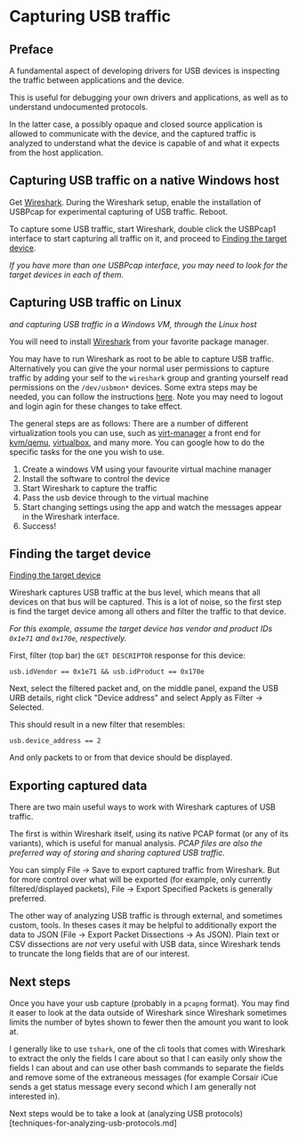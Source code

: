 # Capturing USB traffic

## Preface

A fundamental aspect of developing drivers for USB devices is inspecting the
traffic between applications and the device.

This is useful for debugging your own drivers and applications, as well as to
understand undocumented protocols.

In the latter case, a possibly opaque and closed source application is allowed
to communicate with the device, and the captured traffic is analyzed to
understand what the device is capable of and what it expects from the host
application.

## Capturing USB traffic on a native Windows host

Get [Wireshark].  During the Wireshark setup, enable the installation of
USBPcap for experimental capturing of USB traffic.  Reboot.

To capture some USB traffic, start Wireshark, double click the USBPcap1
interface to start capturing all traffic on it, and proceed to [Finding the target device](#finding-the-target-device).

_If you have more than one USBPcap interface, you may need to look for the
target devices in each of them._

## Capturing USB traffic on Linux
_and capturing USB traffic in a Windows VM, through the Linux host_

You will need to install [Wireshark] from your favorite package manager.

You may have to run Wireshark as root to be able to capture USB traffic.
Alternatively you can give the your normal user permissions to capture traffic by
adding your self to the `wireshark` group and granting yourself read permissions on the `/dev/usbmon*` devices.
Some extra steps may be needed, you can follow the instructions [here](https://wiki.wireshark.org/CaptureSetup/USB).
Note you may need to logout and login agin for these changes to take effect.

The general steps are as follows:
There are a number of different virtualization tools you can use, such as [virt-manager](https://virt-manager.org/) a front
end for [kvm/qemu](https://www.qemu.org/), [virtualbox](https://www.virtualbox.org/), and many more. You can google how
to do the specific tasks for the one you wish to use.

1. Create a windows VM using your favourite virtual machine manager
2. Install the software to control the device
3. Start Wireshark to capture the traffic
3. Pass the usb device through to the virtual machine
4. Start changing settings using the app and watch the messages appear in the Wireshark interface.
5. Success!

## Finding the target device
[Finding the target device](#finding-the-target-device)

Wireshark captures USB traffic at the bus level, which means that all devices
on that bus will be captured.  This is a lot of noise, so the first step is
find the target device among all others and filter the traffic to that device.

_For this example, assume the target device has vendor and product IDs `0x1e71`
and `0x170e`, respectively._

First, filter (top bar) the `GET DESCRIPTOR` response for this device:

```
usb.idVendor == 0x1e71 && usb.idProduct == 0x170e
```

Next, select the filtered packet and, on the middle panel, expand the USB URB
details, right click "Device address" and select Apply as Filter -> Selected.

This should result in a new filter that resembles:

```
usb.device_address == 2
```

And only packets to or from that device should be displayed.

## Exporting captured data

There are two main useful ways to work with Wireshark captures of USB traffic.

The first is within Wireshark itself, using its native PCAP format (or any of
its variants), which is useful for manual analysis.  _PCAP files are also the
preferred way of storing and sharing captured USB traffic._

You can simply File -> Save to export captured traffic from Wireshark.  But for
more control over what will be exported (for example, only currently
filtered/displayed packets), File -> Export Specified Packets is generally
preferred.

The other way of analyzing USB traffic is through external, and sometimes
custom, tools.  In theses cases it may be helpful to additionally export the
data to JSON (File -> Export Packet Dissections -> As JSON).  Plain text or CSV
dissections are _not_ very useful with USB data, since Wireshark tends to
truncate the long fields that are of our interest.

## Next steps

Once you have your usb capture (probably in a `pcapng` format). You may find it easer to look at the data outside
of Wireshark since Wireshark sometimes limits the number of bytes shown to fewer then the amount you want to look at.

I generally like to use `tshark`, one of the cli tools that comes with Wireshark to extract the only the fields I care about
so that I can easily only show the fields I can about and can use other bash commands to separate the fields and remove
some of the extraneous messages (for example Corsair iCue sends a get status message every second which I am generally not
interested in).

Next steps would be to take a look at (analyzing USB protocols)[techniques-for-analyzing-usb-protocols.md]

[Wireshark]: https://www.wireshark.org
[USBPcap]: https://desowin.org/usbpcap/
